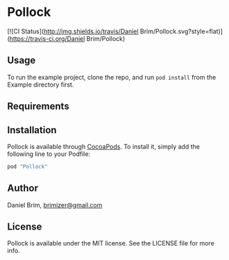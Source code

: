 # Pollock

[![CI Status](http://img.shields.io/travis/Daniel Brim/Pollock.svg?style=flat)](https://travis-ci.org/Daniel Brim/Pollock)

<!-- [![Version](https://img.shields.io/cocoapods/v/Pollock.svg?style=flat)](http://cocoapods.org/pods/Pollock)
[![License](https://img.shields.io/cocoapods/l/Pollock.svg?style=flat)](http://cocoapods.org/pods/Pollock)
[![Platform](https://img.shields.io/cocoapods/p/Pollock.svg?style=flat)](http://cocoapods.org/pods/Pollock) -->

## Usage

To run the example project, clone the repo, and run `pod install` from the Example directory first.

## Requirements

## Installation

Pollock is available through [CocoaPods](http://cocoapods.org). To install
it, simply add the following line to your Podfile:

```ruby
pod "Pollock"
```

## Author

Daniel Brim, brimizer@gmail.com

## License

Pollock is available under the MIT license. See the LICENSE file for more info.
